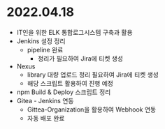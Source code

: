 # 2022.04.18

- IT인을 위한 ELK 통합로그시스템 구축과 활용
- Jenkins 설정 정리
	- pipeline 완료
	 	- 정리가 필요하여 Jira에 티켓 생성
- Nexus
	- library 대량 업로드 정리 필요하여 Jira에 티켓 생성
	- 해당 스크립트 활용하여 진행 예정
- npm Build & Deploy 스크립트 정리
- Gitea - Jenkins 연동
	- Gittea-Organization을 활용하여 Webhook 연동
	- 자동 배포 완료 
